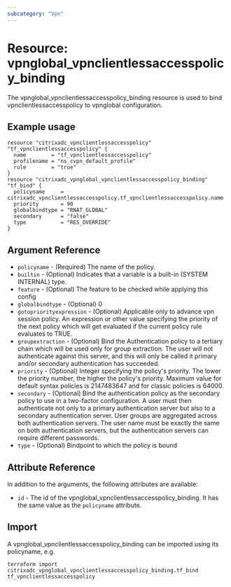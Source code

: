 ```yaml
---
subcategory: "Vpn"
---
```


# Resource: vpnglobal_vpnclientlessaccesspolicy_binding

The vpnglobal_vpnclientlessaccesspolicy_binding resource is used to bind vpnclientlessaccesspolicy to vpnglobal configuration.


## Example usage

```hcl
resource "citrixadc_vpnclientlessaccesspolicy" "tf_vpnclientlessaccesspolicy" {
  name        = "tf_vpnclientlessaccesspolicy"
  profilename = "ns_cvpn_default_profile"
  rule        = "true"
}
resource "citrixadc_vpnglobal_vpnclientlessaccesspolicy_binding" "tf_bind" {
  policyname     = citrixadc_vpnclientlessaccesspolicy.tf_vpnclientlessaccesspolicy.name
  priority       = 90
  globalbindtype = "RNAT_GLOBAL"
  secondary      = "false"
  type           = "RES_OVERRIDE"
}
```


## Argument Reference

* `policyname` - (Required) The name of the policy.
* `builtin` - (Optional) Indicates that a variable is a built-in (SYSTEM INTERNAL) type.
* `feature` - (Optional) The feature to be checked while applying this config
* `globalbindtype` - (Optional) 0
* `gotopriorityexpression` - (Optional) Applicable only to advance vpn session policy. An expression or other value specifying the priority of the next policy which will get evaluated if the current policy rule evaluates to TRUE.
* `groupextraction` - (Optional) Bind the Authentication policy to a tertiary chain which will be used only for group extraction.  The user will not authenticate against this server, and this will only be called it primary and/or secondary authentication has succeeded.
* `priority` - (Optional) Integer specifying the policy's priority. The lower the priority number, the higher the policy's priority. Maximum value for default syntax policies is 2147483647 and for classic policies is 64000.
* `secondary` - (Optional) Bind the authentication policy as the secondary policy to use in a two-factor configuration. A user must then authenticate not only to a primary authentication server but also to a secondary authentication server. User groups are aggregated across both authentication servers. The user name must be exactly the same on both authentication servers, but the authentication servers can require different passwords.
* `type` - (Optional) Bindpoint to which the policy is bound


## Attribute Reference

In addition to the arguments, the following attributes are available:

* `id` - The id of the vpnglobal_vpnclientlessaccesspolicy_binding. It has the same value as the `policyname` attribute.


## Import

A vpnglobal_vpnclientlessaccesspolicy_binding can be imported using its policyname, e.g.

```shell
terraform import citrixadc_vpnglobal_vpnclientlessaccesspolicy_binding.tf_bind tf_vpnclientlessaccesspolicy
```
